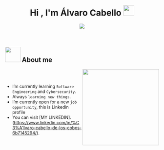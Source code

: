 <h1 align="center">Hi , I'm Álvaro Cabello <img src="https://media.giphy.com/media/hvRJCLFzcasrR4ia7z/giphy.gif" width="35"></h1>
<p align="center">
  <a href="https://github.com/DenverCoder1/readme-typing-svg"><img src="https://readme-typing-svg.herokuapp.com?font=Time+New+Roman&color=%230000FF&size=25&center=true&vCenter=true&width=600&height=100&lines=Software+Engineer;Passionate+about+Cybersecurity;Always+learning+new+things"></a>
</p>


<br>

## <picture><img src = "https://github.com/7oSkaaa/7oSkaaa/blob/main/Images/about_me.gif?raw=true" width = 50px></picture> About me

<picture> <img align="right" src="https://github.com/7oSkaaa/7oSkaaa/blob/main/Images/Right_Side.gif?raw=true" width = 250px></picture>

<br><br>
- I’m currently learning `Software Engineering` and `Cybersecurity`.
- Always `learning new things`.
- I’m currently open for a new `job opportunity`, this is Linkedin profile
- You can visit [MY LINKEDIN].(https://www.linkedin.com/in/%C3%A1lvaro-cabello-de-los-cobos-6b7145294/).
<br>
